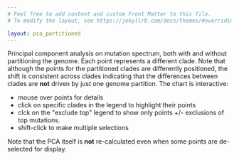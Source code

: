 ```yaml
---
# Feel free to add content and custom Front Matter to this file.
# To modify the layout, see https://jekyllrb.com/docs/themes/#overriding-theme-defaults

layout: pca_partitioned
---
```


Principal component analysis on mutation spectrum, both with and without partitioning the genome.
Each point represents a different clade.
Note that although the points for the partitioned clades are differently positioned, the shift is consistent across clades indicating that the differences between clades are **not** driven by just one genome partition.
The chart is interactive:

  - mouse over points for details
  - click on specific clades in the legend to highlight their points
  - clck on the "exclude top" legend to show only points +/- exclusions of top mutations. 
  - shift-click to make multiple selections

Note that the PCA itself is **not** re-calculated even when some points are de-selected for display.
